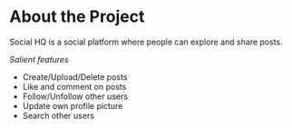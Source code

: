 # About the Project
  Social HQ is a social platform where people can explore and share posts.
  
  *Salient features*
  - Create/Upload/Delete posts
  - Like and comment on posts
  - Follow/Unfollow other users
  - Update own profile picture
  - Search other users
